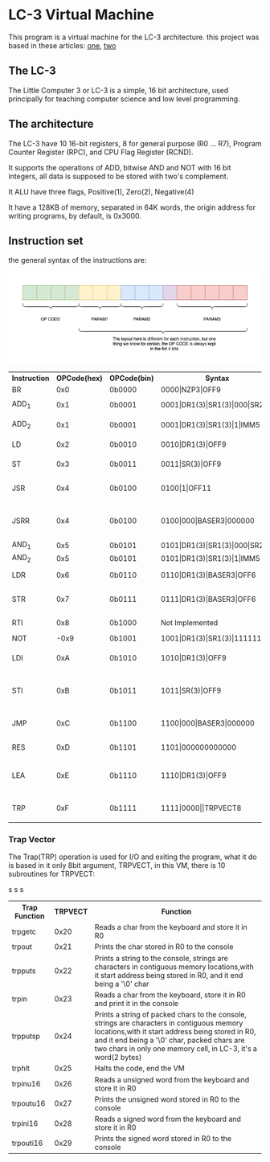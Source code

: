 
# LC-3 Virtual Machine

This program is a virtual machine
for the LC-3 architecture.
this project was based in these
articles: [one](https://www.andreinc.net/2021/12/01/writing-a-simple-vm-in-less-than-125-lines-of-c#virtual-machines), [two](https://www.jmeiners.com/lc3-vm/)

## The LC-3

The Little Computer 3 or LC-3 is a
simple, 16 bit architecture, used principally
for teaching computer science and low level programming.

## The architecture

The LC-3 have 10 16-bit registers,
8 for general purpose (R0 ... R7),
Program Counter Register (RPC),
and CPU Flag Register (RCND).  

It supports the operations of ADD,
bitwise AND and NOT with 16 bit integers,
all data is supposed to be stored with two's
complement.

It ALU have three flags, Positive(1), Zero(2), Negative(4)

It have a 128KB of memory, separated in 64K words, the
origin address for writing programs, by default, is 0x3000.

## Instruction set

the general syntax of the instructions are:

![general instruction](instr.drawio.png)

<table>
    <tr>
        <th>Instruction</th>
        <th>OPCode(hex)</th>
        <th>OPCode(bin)</th>
        <th>Syntax</th>
        <th>Function</th>
    </tr>
    <tr>
        <td>BR</td>
        <td>0x0</td>
        <td>0b0000</td>
        <td>0000|NZP3|OFF9</td>
        <td>Conditional branch</td>
    </tr>
    <tr>
        <td>ADD<sub>1</sub></td>
        <td>0x1</td>
        <td>0b0001</td>
        <td>0001|DR1(3)|SR1(3)|000|SR2(3)</td>
        <td>Add operation with SR1 and SR2</td>
    </tr>
    <tr>
        <td>ADD<sub>2</sub></td>
        <td>0x1</td>
        <td>0b0001</td>
        <td>0001|DR1(3)|SR1(3)|1|IMM5</td>
        <td>Add operation with SR1 and IMM</td>
    </tr>
    <tr>
        <td>LD</td>
        <td>0x2</td>
        <td>0b0010</td>
        <td>0010|DR1(3)|OFF9</td>
        <td>Load in DR1 RPC + OFFSET</td>
    </tr>
    <tr>
        <td>ST</td>
        <td>0x3</td>
        <td>0b0011</td>
        <td>0011|SR(3)|OFF9</td>
        <td>Store RPC + OFFSET</td>
    </tr>
    <tr>
        <td>JSR</td>
        <td>0x4</td>
        <td>0b0100</td>
        <td>0100|1|OFF11</td>
        <td>Jump To subroutine(RPC + OFFSET)</td>
    </tr>
    <tr>
        <td>JSRR</td>
        <td>0x4</td>
        <td>0b0100</td>
        <td>0100|000|BASER3|000000</td>
        <td>Jump to subroutine(address in BASER,Base Register)</td>
    </tr>
    <tr>
        <td>AND<sub>1</sub></td>
        <td>0x5</td>
        <td>0b0101</td>
        <td>0101|DR1(3)|SR1(3)|000|SR2(3)</td>
        <td>Bitwise and</td>
    </tr>
    <tr>
        <td>AND<sub>2</sub></td>
        <td>0x5</td>
        <td>0b0101</td>
        <td>0101|DR1(3)|SR1(3)|1|IMM5</td>
        <td>Bitwise and</td>
    </tr>
    <tr>
        <td>LDR</td>
        <td>0x6</td>
        <td>0b0110</td>
        <td>0110|DR1(3)|BASER3|OFF6</td>
        <td>Load in DR1 BASER + OFFSET</td>
    </tr>
    <tr>
        <td>STR</td>
        <td>0x7</td>
        <td>0b0111</td>
        <td>0111|DR1(3)|BASER3|OFF6</td>
        <td>Store DR1 to address BASER + OFFSET</td>
    </tr>
    <tr>
        <td>RTI</td>
        <td>0x8</td>
        <td>0b1000</td>
        <td>Not Implemented</td>
        <td>Return from interruption</td>
    </tr>
    <tr>
        <td>NOT</td>
        <td>-0x9</td>
        <td>0b1001</td>
        <td>1001|DR1(3)|SR1(3)|111111</td>
        <td>Bitwise not</td>
    </tr>
    <tr>
        <td>LDI</td>
        <td>0xA</td>
        <td>0b1010</td>
        <td>1010|DR1(3)|OFF9</td>
        <td>Load in DR1 data in address stored in RPC + OFFSET</td>
    </tr>
    <tr>
        <td>STI</td>
        <td>0xB</td>
        <td>0b1011</td>
        <td>1011|SR(3)|OFF9</td>
        <td>Store SR to address stored address RPC + OFFSET</td>
    </tr>
    <tr>
        <td>JMP</td>
        <td>0xC</td>
        <td>0b1100</td>
        <td>1100|000|BASER3|000000</td>
        <td>Jump to address in Baser(Base register)</td>
    </tr>
    <tr>
        <td>RES</td>
        <td>0xD</td>
        <td>0b1101</td>
        <td>1101|000000000000</td>
        <td>Not exist in oficial LC-3, Reset CPU</td>
    </tr>
    <tr>
        <td>LEA</td>
        <td>0xE</td>
        <td>0b1110</td>
        <td>1110|DR1(3)|OFF9</td>
        <td>Load Effective Address(Loads the Address of RPC + OFFSET to DR1)</td>
    </tr>
    <tr>
        <td>TRP</td>
        <td>0xF</td>
        <td>0b1111</td>
        <td>1111|0000||TRPVECT8</td>
        <td>Trap, executes built-in function based in TRPVECT</td>
    </tr>
</table>

### Trap Vector

The Trap(TRP) operation is used for I/O and exiting the program,
what it do is based in it only 8bit argument, TRPVECT, in this VM,
there is 10 subroutines for TRPVECT:

<table>
    <tr>
        <th>Trap Function</th>
        <th>TRPVECT</th>
        <th>Function</th>
    </tr>
        <td>trpgetc</td>
        <td>0x20</td>
        <td>Reads a char from the keyboard and store it in R0</td>
    </tr>
    <tr>
        <td>trpout</td>
        <td>0x21</td>
        <td>Prints the char stored in R0 to the console</td>
    </tr>
    <tr>
        <td>trpputs</td>
        <td>0x22</td>
        <td>Prints a string to the console, strings are characters
         in contiguous memory locations,with it start address being stored in R0, and it end
         being a '\0' char</td>
    </tr>
    <tr>
        <td>trpin</td>
        <td>0x23</td>
        <td>Reads a char from the keyboard, store it in R0 and print it in
        the console</td>
    </tr>
    <tr>
        <td>trpputsp</td>
        <td>0x24</td>
        <td>Prints a string of packed chars to the console, strings are characters
         in contiguous memory locations,with it start address being stored in R0, and it end
         being a '\0' char, packed chars are two chars in only one memory cell, in LC-3, it's a
         word(2 bytes)</td>
    </tr>
    <tr>
        <td>trphlt</td>
        <td>0x25</td>
        <td>Halts the code, end the VM</td>
    </tr>
    <tr>s
        <td>trpinu16</td>
        <td>0x26</td>
        <td>Reads a unsigned word from the keyboard and store it in R0
        </td>
    </tr>
    <tr>
        <td>trpoutu16</td>
        <td>0x27</td>
        <td>Prints the unsigned word stored in R0 to the console</td>
    </tr>s
    <tr>
        <td>trpini16</td>
        <td>0x28</td>
        <td>Reads a signed word from the keyboard and store it in R0
        </td>
    </tr>
    <tr>
        <td>trpouti16</td>
        <td>0x29</td>
        <td>Prints the signed word stored in R0 to the console</td>
    </tr>s
</table>
